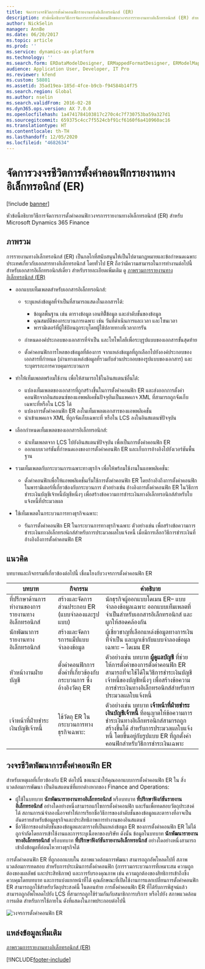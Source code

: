 ```yaml
---
title: จัดการวงจรชีวิตการตั้งค่าคอนฟิกรายงานทางอิเล็กทรอนิกส์ (ER)
description: หัวข้อนี้อธิบายวิธีการจัดการการตั้งค่าคอนฟิกของวงจรการรายงานทางอิเล็กทรอนิกส์ (ER) สำหรับโซลูชัน Microsoft Dynamics 365 Finance
author: NickSelin
manager: AnnBe
ms.date: 06/20/2017
ms.topic: article
ms.prod: ''
ms.service: dynamics-ax-platform
ms.technology: ''
ms.search.form: ERDataModelDesigner, ERMappedFormatDesigner, ERModelMappingDesigner, ERModelMappingTable, ERSolutionImport, ERSolutionTable, ERVendorTable, ERWorkspace
audience: Application User, Developer, IT Pro
ms.reviewer: kfend
ms.custom: 58801
ms.assetid: 35ad19ea-185d-4fce-b9cb-f94584b14f75
ms.search.region: Global
ms.author: nselin
ms.search.validFrom: 2016-02-28
ms.dyn365.ops.version: AX 7.0.0
ms.openlocfilehash: 1a4741784103817c270c4c7f730753ba59a327d1
ms.sourcegitcommit: 659375c4cc7f5524cbf91cf6160f6a410960ac16
ms.translationtype: HT
ms.contentlocale: th-TH
ms.lasthandoff: 12/05/2020
ms.locfileid: "4682634"
---
```

# <a name="manage-the-electronic-reporting-er-configuration-lifecycle"></a>จัดการวงจรชีวิตการตั้งค่าคอนฟิกรายงานทางอิเล็กทรอนิกส์ (ER)

[!include [banner](../includes/banner.md)]

หัวข้อนี้อธิบายวิธีการจัดการการตั้งค่าคอนฟิกวงจรการรายงานทางอิเล็กทรอนิกส์ (ER) สำหรับ Microsoft Dynamics 365 Finance

## <a name="overview"></a>ภาพรวม

การรายงานทางอิเล็กทรอนิกส์ (ER) เป็นกลไกที่สนับสนุนให้เป็นไปตามกฎหมายและข้อกำหนดเฉพาะประเทศเกี่ยวกับเอกสารทางอิเล็กทรอนิกส์ โดยทั่วไป ER ถือว่ามีความสามารถในการทำงานต่อไปนี้ สำหรับเอกสารอิเล็กทรอนิกส์เดี่ยว  สำหรับรายละเอียดเพิ่มเติม ดู [ภาพรวมการรายงานทางอิเล็กทรอนิกส์ (ER)](general-electronic-reporting.md)

- ออกแบบเท็มเพลตสำหรับเอกสารอิเล็กทรอนิกส์:

    - ระบุแหล่งข้อมูลที่จำเป็นที่สามารถแสดงในเอกสารได้:

        - ข้อมูลพื้นฐาน เช่น ตารางข้อมูล เอนทิตี้้ข้อมูล และลำดับชั้นของข้อมูล
        - คุณสมบัติของกระบวนการเฉพาะ เช่น วันที่ดำเนินการและเวลา และโซนเวลา
        - พารามิเตอร์ที่ผู้ใช้ป้อนถูกระบุโดยผู้ใช้ปลายทางที่เวลาการรัน

    - กำหนดองค์ประกอบของเอกสารที่จำเป็น และโทโพโลยีเพื่อระบุรูปแบบของเอกสารขั้นสุดท้าย
    - ตั้งค่าคอนฟิกการไหลของข้อมูลที่ต้องการ จากแหล่งข้อมูลที่ถูกเลือกไปยังองค์ประกอบของเอกสารที่กำหนด (ผ่านทางแหล่งข้อมูลที่รวมกับส่วนประกอบของรูปแบบของเอกสาร) และระบุตรรกะการควบคุมกระบวนการ

- ทำให้เท็มเพลตพร้อมใช้งาน เพื่อให้สามารถใช้ในอินสแตนซ์อื่นได้:

    - แปลงเท็มเพลตของเอกสารที่ถูกสร้างขึ้นในการตั้งค่าคอนฟิก ER และส่งออกการตั้งค่าคอนฟิกจากอินสแตนซ์ของแอพพลิเคชั่นปัจจุบันเป็นแพคเกจ XML ที่สามารถถูกจัดเก็บเฉพาะที่หรือใน LCS ได้
    - แปลงการตั้งค่าคอนฟิก ER ลงในเท็มเพลตเอกสารของแอพพลิเคชั่น
    - นำเข้าแพคเกจ XML ที่ถูกจัดเก็บเฉพาะที่ หรือใน LCS ลงในอินสแตนซ์ปัจจุบัน

- เลือกกำหนดเท็มเพลตของเอกสารอิเล็กทรอนิกส์:

    - นำเท็มเพลตจาก LCS ไปยังอินสแตนซ์ปัจจุบัน เพื่อเป็นการตั้งค่าคอนฟิก ER
    - ออกแบบเวอร์ชันที่กำหนดเองของการตั้งค่าคอนฟิก ER และเก็บการอ้างอิงไปยังเวอร์ชันพื้นฐาน

- รวมเท็มเพลตกับกระบวนการเฉพาะทางธุรกิจ เพื่อให้พร้อมใช้งานในแอพพลิเคชั่น:

    - ตั้งค่าคอนฟิกเพื่อให้แอพพลิเคชั่นเริ่มใช้การตั้งค่าคอนฟิก ER โดยอ้างอิงถึงการตั้งค่าคอนฟิกในพารามิเตอร์ที่เกี่ยวข้องกับกระบวนการ ตัวอย่างเช่น อ้างอิงการตั้งค่าคอนฟิก ER ในวิธีการชำระเงินบัญชีเจ้าหนี้บัญชีหนึ่งๆ เพื่อสร้างข้อความการชำระเงินทางอิเล็กทรอนิกส์สำหรับใบแจ้งหนี้ที่ประมวลผล

- ใช้เท็มเพลตในกระบวนการทางธุรกิจเฉพาะ:

    - รันการตั้งค่าคอนฟิก ER ในกระบวนการทางธุรกิจเฉพาะ ตัวอย่างเช่น เพื่อสร้างข้อความการชำระเงินทางอิเล็กทรอนิกส์สำหรับการประมวลผลใบแจ้งหนี้ เมื่อมีการเลือกวิธีการชำระเงินที่อ้างอิงถึงการตั้งค่าคอนฟิก ER

## <a name="concepts"></a>แนวคิด
บทบาทและกิจกรรมที่เกี่ยวข้องต่อไปนี้ เชื่อมโยงกับวงจรการตั้งค่าคอนฟิก ER

| บทบาท                                       | กิจกรรม                                                      | คำอธิบาย |
|--------------------------------------------|-----------------------------------------------------------------|-------------|
| ที่ปรึกษาด้านการทำงานของการรายงานทางอิเล็กทรอนิกส์ | สร้างและจัดการส่วนประกอบ ER (แบบจำลองและรูปแบบ)           | นักธุรกิจผู้ออกแบบโดเมน ER– แบบจำลองข้อมูลเฉพาะ ออกแบบเท็มเพลตที่จำเป็นสำหรับเอกสารอิเล็กทรอนิกส์ และผูกให้สอดคล้องกัน |
| นักพัฒนาการรายงานทางอิเล็กทรอนิกส์             | สร้างและจัดการการแม็ปแบบจำลองข้อมูล                          | ผู้เชี่ยวชาญที่เลือกแหล่งข้อมูลทางการเงินที่จำเป็น และผูกเข้ากับแบบจำลองข้อมูลเฉพาะ – โดเมน ER |
| หัวหน้างานฝ่ายบัญชี                      | ตั้งค่าคอนฟิกการตั้งค่าที่เกี่ยวข้องกับกระบวนการ ซึ่งอ้างอิงวัตถุ ER | ตัวอย่างเช่น บทบาท **ผู้ดูแลบัญชี** ที่ช่วยให้การตั้งค่าของการตั้งค่าคอนฟิก ER สามารถที่จะใช้ได้ในวิธีการชำระเงินบัญชีเจ้าหนี้ของบัญชีหนึ่งๆ เพื่อสร้างข้อความการชำระเงินทางอิเล็กทรอนิกส์สำหรับการประมวลผลใบแจ้งหนี้ |
| เจ้าหน้าที่ฝ่ายชำระเงินบัญชีเจ้าหนี้            | ใช้วัตถุ ER ในกระบวนการทางธุรกิจเฉพาะ:                | ตัวอย่างเช่น บทบาท **เจ้าหน้าที่ฝ่ายชำระเงินบัญชีเจ้าหนี้** ที่อนุญาตให้ข้อความการชำระเงินทางอิเล็กทรอนิกส์สามารถถูกสร้างขึ้นได้ สำหรับการประมวลผลใบแจ้งหนี้ โดยขึ้นอยู่กับรูปแบบ ER ที่ถูกตั้งค่าคอนฟิกสำหรับวิธีการชำระเงินเฉพาะ |

## <a name="er-configuration-development-lifecycle"></a>วงจรชีวิตพัฒนาการตั้งค่าคอนฟิก ER
สำหรับเหตุผลที่เกี่ยวข้องกับ ER ต่อไปนี้ ขอแนะนำให้คุณออกแบบการตั้งค่าคอนฟิก ER ใน สิ่งแวดล้อมการพัฒนา เป็นอินสแตนซ์ที่แยกต่างหากของ Finance and Operations:

- ผู้ใช้ในบทบาท **นักพัฒนารายงานทางอิเล็กทรอนิกส์** หรือบทบาท **ที่ปรึกษาฟังก์ชันรายงานอิเล็กทรอนิกส์** อย่างใดอย่างหนึ่งสามารถแก้ไขการตั้งค่าคอนฟิก และรันเพื่อทดสอบวัตถุประสงค์ได้ สถานการณ์จำลองนี้อาจทำให้การเรียกชื่อวิธีการของลำดับชั้นของข้อมูลและตารางที่อาจเป็นอันตรายสำหรับข้อมูลธุรกิจและประสิทธิภาพการทำงานของอินสแตนซ์
- ชื่อวิธีการของลำดับชั้นของข้อมูลและตารางที่เป็นแหล่งข้อมูล ER ของการตั้งค่าคอนฟิก ER ไม่ได้ถูกจำกัดโดยการเข้าใช้งานและการระบุเนื้อหาของบริษัท ดังนั้น ข้อมูลในบทบาท **นักพัฒนารายงานทางอิเล็กทรอนิกส์** หรือบทบาท **ที่ปรึกษาฟังก์ชันรายงานอิเล็กทรอนิกส์** อย่างใดอย่างหนึ่งสามารถเข้าถึงข้อมูลที่อ่อนไหวทางธุรกิจได้

การตั้งค่าคอนฟิก ER ที่ถูกออกแบบใน สภาพแวดล้อมการพัฒนา สามารถถูกอัพโหลดไปที่ สภาพแวดล้อมการทดสอบ สำหรับการประเมินการตั้งค่าคอนฟิก (การรวมกระบวนการที่เหมาะสม ความถูกต้องของผลลัพธ์ และประสิทธิภาพ) และการรับรองคุณภาพ เช่น ความถูกต้องของสิทธิการเข้าถึงซึ่งควบคุมโดยบทบาท และการแบ่งแยกหน้าที่ได้ คุณลักษณะที่เปิดใช้งานการแลกเปลี่ยนการตั้งค่าคอนฟิก ER สามารถถูกใช้สำหรับวัตถุประสงค์นี้ ในตอนท้าย การตั้งค่าคอนฟิก ER ที่ได้รับการพิสูจน์แล้วสามารถถูกอัพโหลดไปยัง LCS ที่สามารถถูกใช้ร่วมกันกับสมาชิกการบริการ หรือไปยัง สภาพแวดล้อมการผลิต สำหรับการใช้ภายใน ดังที่แสดงในภาพประกอบต่อไปนี้

![วงจรการตั้งค่าคอนฟิก ER](./media/ger-configuration-lifecycle.png)

## <a name="additional-resources"></a>แหล่งข้อมูลเพิ่มเติม

[ภาพรวมการรายงานทางอิเล็กทรอนิกส์ (ER)](general-electronic-reporting.md)


[!INCLUDE[footer-include](../../../includes/footer-banner.md)]